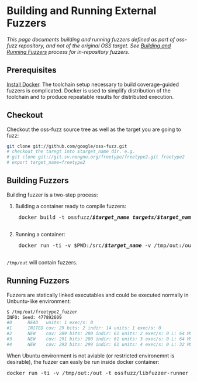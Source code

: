 # Building and Running External Fuzzers

_This page documents building and running fuzzers defined as part of oss-fuzz repository,
and not of the original OSS target._
_See [Building and Running Fuzzers](building_running_fuzzers.md) process for in-repository fuzzers._

## Prerequisites

[Install Docker](install_docker.md). The toolchain setup necessary to build coverage-guided fuzzers is complicated. Docker is used
to simplify distribution of the toolchain and to produce repeatable results for distributed execution.

## Checkout

Checkout the oss-fuzz source tree as well as the target you are going to fuzz:
```bash
git clone git://github.com/google/oss-fuzz.git
# checkout the taregt into $target_name dir. e.g. 
# git clone git://git.sv.nongnu.org/freetype/freetype2.git freetype2
# export target_name=freetype2
```

## Building Fuzzers

Building fuzzer is a two-step process:

1. Building a container ready to compile fuzzers: 
    <pre>
    docker build -t ossfuzz/<b><i>$target_name</i></b> <b><i>targets/$target_name</i></b>
    </pre>
1. Running a container:
    <pre>
    docker run -ti -v $PWD:/src/<b><i>$target_name</i></b> -v /tmp/out:/out ossfuzz/<b><i>$target_name</i></b>
    </pre>

`/tmp/out` will contain fuzzers.

## Running Fuzzers

Fuzzers are statically linked executables and could be executed normally in Unbuntu-like environment:

```bash
$ /tmp/out/freetype2_fuzzer
INFO: Seed: 477892609
#0      READ   units: 1 exec/s: 0
#1      INITED cov: 29 bits: 2 indir: 14 units: 1 exec/s: 0
#2      NEW    cov: 289 bits: 280 indir: 61 units: 2 exec/s: 0 L: 64 MS: 0 
#3      NEW    cov: 291 bits: 280 indir: 61 units: 3 exec/s: 0 L: 64 MS: 1 ChangeBit-
#4      NEW    cov: 293 bits: 299 indir: 61 units: 4 exec/s: 0 L: 32 MS: 2 ChangeBit-EraseBytes-
```

When Ubuntu environment is not aviable (or restricted environemnt is desirable), the fuzzer can easly be run inside docker 
container:

<pre>
docker run -ti -v /tmp/out:/out -t ossfuzz/libfuzzer-runner /out/<b><i>$fuzzer</i></b> --runs=100
</pre>

